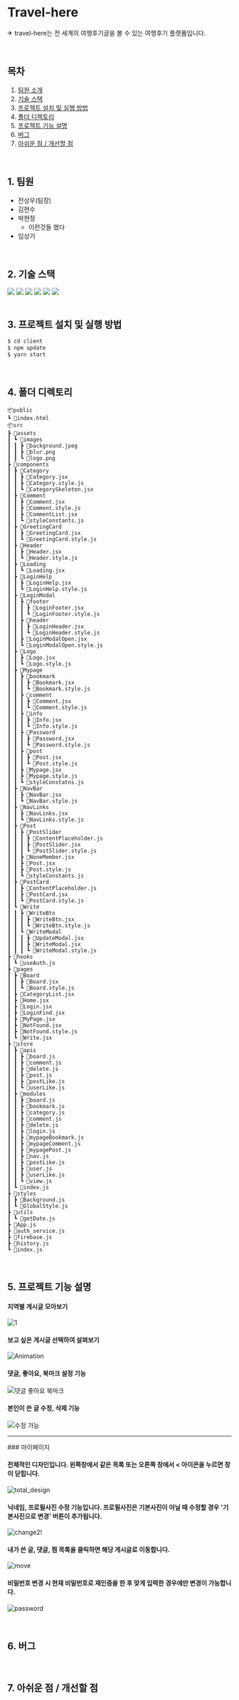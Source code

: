 # Travel-here

✈ travel-here는 전 세계의 여행후기글을 볼 수 있는 여행후기 플랫폼입니다.

<br>

## 목차

1. [팀원 소개](#1)
2. [기술 스택](#2)
3. [프로젝트 설치 및 실행 방법](#3)
4. [폴더 디렉토리](#4)
5. [프로젝트 기능 설명](#5)
6. [버그](#6)
7. [아쉬운 점 / 개선할 점](#7)

<br>

## 1. 팀원 <a id="1"></a>

- 전상우(팀장)
- 김현수
- 박현정
  - 이런것들 했다
- 임상기

<br>

## 2. 기술 스택 <a id="2"></a>

<img src="https://img.shields.io/badge/React-61DAFB?style=for-the-badge&logo=react&logoColor=black">
<img src="https://img.shields.io/badge/React_Router-CA4245?style=for-the-badge&logo=react-router&logoColor=black">
<img src="https://img.shields.io/badge/Redux-764ABC?style=for-the-badge&logo=Redux&logoColor=black">
<img src="https://img.shields.io/badge/Redux_Thunk-a88bd6?style=for-the-badge&logo=Redux&logoColor=black">
<img src="https://img.shields.io/badge/styled_Components-DB7093?style=for-the-badge&logo=styled-components&logoColor=black">
<img src="https://img.shields.io/badge/Firebase-FFCA28?style=for-the-badge&logo=Firebase&logoColor=black">

<br>
<br>

## 3. 프로젝트 설치 및 실행 방법 <a id="3"></a>

```js
$ cd client
$ npm update
$ yarn start
```

<br>

## 4. 폴더 디렉토리 <a id="4"></a>

```
📦public
┗ 📜index.html
📦src
┣ 📂assets
┃ ┗ 📂images
┃ ┃ ┣ 📜background.jpeg
┃ ┃ ┣ 📜blur.png
┃ ┃ ┗ 📜logo.png
┣ 📂components
┃ ┣ 📂Category
┃ ┃ ┣ 📜Category.jsx
┃ ┃ ┣ 📜Category.style.js
┃ ┃ ┗ 📜CategorySkeleton.jsx
┃ ┣ 📂Comment
┃ ┃ ┣ 📜Comment.jsx
┃ ┃ ┣ 📜Comment.style.js
┃ ┃ ┣ 📜CommentList.jsx
┃ ┃ ┗ 📜styleConstants.js
┃ ┣ 📂GreetingCard
┃ ┃ ┣ 📜GreetingCard.jsx
┃ ┃ ┗ 📜GreetingCard.style.js
┃ ┣ 📂Header
┃ ┃ ┣ 📜Header.jsx
┃ ┃ ┗ 📜Header.style.js
┃ ┣ 📂Loading
┃ ┃ ┗ 📜Loading.jsx
┃ ┣ 📂LoginHelp
┃ ┃ ┣ 📜LoginHelp.jsx
┃ ┃ ┗ 📜LoginHelp.style.js
┃ ┣ 📂LoginModal
┃ ┃ ┣ 📂footer
┃ ┃ ┃ ┣ 📜LoginFooter.jsx
┃ ┃ ┃ ┗ 📜LoginFooter.style.js
┃ ┃ ┣ 📂header
┃ ┃ ┃ ┣ 📜LoginHeader.jsx
┃ ┃ ┃ ┗ 📜LoginHeader.style.js
┃ ┃ ┣ 📜LoginModalOpen.jsx
┃ ┃ ┗ 📜LoginModalOpen.style.js
┃ ┣ 📂Logo
┃ ┃ ┣ 📜Logo.jsx
┃ ┃ ┗ 📜Logo.style.js
┃ ┣ 📂Mypage
┃ ┃ ┣ 📂bookmark
┃ ┃ ┃ ┣ 📜Bookmark.jsx
┃ ┃ ┃ ┗ 📜Bookmark.style.js
┃ ┃ ┣ 📂comment
┃ ┃ ┃ ┣ 📜Comment.jsx
┃ ┃ ┃ ┗ 📜Comment.style.js
┃ ┃ ┣ 📂info
┃ ┃ ┃ ┣ 📜Info.jsx
┃ ┃ ┃ ┗ 📜Info.style.js
┃ ┃ ┣ 📂Password
┃ ┃ ┃ ┣ 📜Password.jsx
┃ ┃ ┃ ┗ 📜Password.style.js
┃ ┃ ┣ 📂post
┃ ┃ ┃ ┣ 📜Post.jsx
┃ ┃ ┃ ┗ 📜Post.style.js
┃ ┃ ┣ 📜Mypage.jsx
┃ ┃ ┣ 📜Mypage.style.js
┃ ┃ ┗ 📜styleConstatns.js
┃ ┣ 📂NavBar
┃ ┃ ┣ 📜NavBar.jsx
┃ ┃ ┗ 📜NavBar.style.js
┃ ┣ 📂NavLinks
┃ ┃ ┣ 📜NavLinks.jsx
┃ ┃ ┗ 📜NavLinks.style.js
┃ ┣ 📂Post
┃ ┃ ┣ 📂PostSlider
┃ ┃ ┃ ┣ 📜ContentPlaceholder.js
┃ ┃ ┃ ┣ 📜PostSlider.jsx
┃ ┃ ┃ ┗ 📜PostSlider.style.js
┃ ┃ ┣ 📜NoneMember.jsx
┃ ┃ ┣ 📜Post.jsx
┃ ┃ ┣ 📜Post.style.js
┃ ┃ ┗ 📜styleConstants.js
┃ ┣ 📂PostCard
┃ ┃ ┣ 📜ContentPlaceholder.js
┃ ┃ ┣ 📜PostCard.jsx
┃ ┃ ┗ 📜PostCard.style.js
┃ ┗ 📂Write
┃ ┃ ┣ 📂WriteBtn
┃ ┃ ┃ ┣ 📜WriteBtn.jsx
┃ ┃ ┃ ┗ 📜WriteBtn.style.js
┃ ┃ ┗ 📂WriteModal
┃ ┃ ┃ ┣ 📜UpdateModal.jsx
┃ ┃ ┃ ┣ 📜WriteModal.jsx
┃ ┃ ┃ ┗ 📜WriteModal.style.js
┣ 📂hooks
┃ ┗ 📜useAuth.js
┣ 📂pages
┃ ┣ 📂Board
┃ ┃ ┣ 📜Board.jsx
┃ ┃ ┗ 📜Board.style.js
┃ ┣ 📜CategoryList.jsx
┃ ┣ 📜Home.jsx
┃ ┣ 📜Login.jsx
┃ ┣ 📜LoginFind.jsx
┃ ┣ 📜MyPage.jsx
┃ ┣ 📜NotFound.jsx
┃ ┣ 📜NotFound.style.js
┃ ┗ 📜Write.jsx
┣ 📂store
┃ ┣ 📂apis
┃ ┃ ┣ 📜board.js
┃ ┃ ┣ 📜comment.js
┃ ┃ ┣ 📜delete.js
┃ ┃ ┣ 📜post.js
┃ ┃ ┣ 📜postLike.js
┃ ┃ ┗ 📜userLike.js
┃ ┣ 📂modules
┃ ┃ ┣ 📜board.js
┃ ┃ ┣ 📜bookmark.js
┃ ┃ ┣ 📜category.js
┃ ┃ ┣ 📜comment.js
┃ ┃ ┣ 📜delete.js
┃ ┃ ┣ 📜login.js
┃ ┃ ┣ 📜mypageBookmark.js
┃ ┃ ┣ 📜mypageComment.js
┃ ┃ ┣ 📜mypagePost.js
┃ ┃ ┣ 📜nav.js
┃ ┃ ┣ 📜postLike.js
┃ ┃ ┣ 📜user.js
┃ ┃ ┣ 📜userLike.js
┃ ┃ ┗ 📜view.js
┃ ┗ 📜index.js
┣ 📂styles
┃ ┣ 📜Background.js
┃ ┗ 📜GlobalStyle.js
┣ 📂utils
┃ ┗ 📜getDate.js
┣ 📜App.js
┣ 📜auth_service.js
┣ 📜firebase.js
┣ 📜history.js
┗ 📜index.js
```

<br>

## 5. 프로젝트 기능 설명 <a id="5"></a>

#### 지역별 게시글 모아보기
![1](https://user-images.githubusercontent.com/68575268/132719758-2d850047-15f5-4ca7-aa17-906db95c3ff2.gif)

#### 보고 싶은 게시글 선택하여 살펴보기
![Animation](https://user-images.githubusercontent.com/68575268/132719768-569010ba-cf96-4f05-a61d-9e9cbdbde56c.gif)

#### 댓글, 좋아요, 북마크 설정 기능
![댓글 좋아요 북마크](https://user-images.githubusercontent.com/68575268/132719775-c3c39141-d7b4-4378-a15e-af001d826d67.gif)

#### 본인이 쓴 글 수정, 삭제 기능
![수정 가능](https://user-images.githubusercontent.com/68575268/132719776-a4b4e9ec-1c95-48e3-bca3-f78ec2420edf.gif)

<hr>
### 마이페이지

#### 전체적인 디자인입니다. 왼쪽창에서 같은 목록 또는 오른쪽 창에서 < 아이콘을 누르면 창이 닫힙니다.
![total_design](https://user-images.githubusercontent.com/76847993/132723722-3d5cf309-8c99-49fb-8d27-c646b82e1710.gif)

#### 닉네임, 프로필사진 수정 기능입니다. 프로필사진은 기본사진이 아닐 때 수정할 경우 '기본사진으로 변경' 버튼이 추가됩니다.
![change2!](https://user-images.githubusercontent.com/76847993/132722552-1ce85841-1b46-4d2b-88a0-cde033609535.gif)

#### 내가 쓴 글, 댓글, 찜 목록을 클릭하면 해당 게시글로 이동합니다.
![move](https://user-images.githubusercontent.com/76847993/132723763-782ae28d-3753-4055-ba72-ef37a1d46860.gif)

#### 비밀번호 변경 시 현재 비밀번호로 재인증을 한 후 맞게 입력한 경우에만 변경이 가능합니다.
![password](https://user-images.githubusercontent.com/76847993/132725017-0a5abc0e-ecdc-4182-8765-101f6fed00ec.gif)


<br>

## 6. 버그 <a id="6"></a>

<br>

## 7. 아쉬운 점 / 개선할 점 <a id="7"></a>
